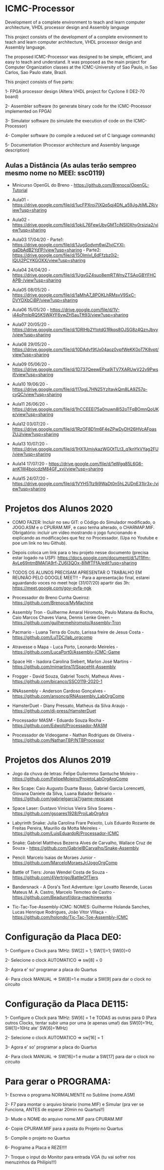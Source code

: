 # ICMC-Processor
Development of a complete environment to teach and learn computer architecture, VHDL processor design and Assembly language

This project consists of the development of a complete environment to teach and learn computer architecture, VHDL processor design and Assembly language.

The proposed ICMC-Processor was designed to be simple, efficient, and easy to teach and understand. It was proposed as the main project for Computer Organization classes at the ICMC-University of Sao Paulo, in Sao Carlos, Sao Paulo state, Brazil.

This project consists of five parts:

1-	FPGA processor design (Altera VHDL project for Cyclone II DE2-70 board)

2-	Assembler software (to generate binary code for the ICMC-Processor implemented on FPGA)

3-	Simulator software (to simulate the execution of code on the ICMC-Processor)

4-	Compiler software (to compile a reduced set of  C language commands)

5-	Documentation (Processor architecture and Assembly language description)

## Aulas a Distância  (As aulas terão sempreo mesmo nome no MEEI: ssc0119)

- Minicurso OpenGL do Breno - https://github.com/Brenocq/OpenGL-Tutorial

- Aula01 - https://drive.google.com/file/d/1ucFPXroi7lXQq5qj4DN_a59JgJtiMLZR/view?usp=sharing

- Aula02 - https://drive.google.com/file/d/1okiL76FewUbyGMTcjNSI0Xhy0rsizia2/view?usp=sharing

- Aula03 17/04/20 - Parte1: https://drive.google.com/file/d/1JugSodvm6wiZIyiCYXl-gaDbAdB2Yd1P/view?usp=sharing - 
Parte2: https://drive.google.com/file/d/15Olmivl_6dFfzbz0j2-lQUj2PCYKGOXX/view?usp=sharing

- Aula04 24/04/20 - https://drive.google.com/file/d/1UgvGZ4suo8emRTWnyZTSAoGBYFHCAPB-/view?usp=sharing

- Aula05 08/05/20 - https://drive.google.com/file/d/1aMhA7_8POKLhRMsvV9SxC-DVYDXbCiBP/view?usp=sharing

- Aula06 15/05/20 - https://drive.google.com/file/d/1V-i44oPmlpRQ5K5WAYF6ywZH5auTft93/view?usp=sharing

- Aula07 20/05/20 - https://drive.google.com/file/d/1DRlHb2YtotdG1Rkqs8OJSG8z4QznJbyy/view?usp=sharing

- Aula08 29/05/20 - https://drive.google.com/file/d/10DAdvf9fJx04aoz0vpfWeKK0oT7K8vpt/view?usp=sharing

- Aula09 05/06/20 - https://drive.google.com/file/d/1D737QeewEPxa9iTV7XARUwV22v9Pwsif/view?usp=sharing

- Aula10 19/06/20 - https://drive.google.com/file/d/117qgL7HN25YzItavkQm8LA9Z57q-cyQC/view?usp=sharing

- Aula11 26/06/20 - https://drive.google.com/file/d/1hCCEEEl75a0nuwn8l52oTFqBOmnQoUKe/view?usp=sharing

- Aula12 03/07/20 - https://drive.google.com/file/d/1RzOF8D1m6F4eZPwDyDH26HVcAFpasZUJ/view?usp=sharing

- Aula13 10/07/20 - https://drive.google.com/file/d/1HX1UmjykazWGOtTLt3_q1knYkVYag2FU/view?usp=sharing

- Aula14 17/07/20 - https://drive.google.com/file/d/1eWgq85L6G6-anK1W4bojcdzM84GF_xvi/view?usp=sharing

- Aula15 24/07/20 - https://drive.google.com/file/d/1VYH5Ttz9j9WaDt0n5hL2UDnE31Iir3x-/view?usp=sharing

# Projetos dos Alunos 2020

- COMO FAZER: Incluir no seu GIT: o Código do Simulador modificado, o JOGO.ASM e o CPURAM.MIF, e caso tenha alterado, o CHARMAP.MIF. 
Obrigatório: incluir um vídeo mostrando o jogo funcionando e explicando as modificações que fez no Processador. (Upa no Youtube e poe um link no teu Github).

- Depois coloca um link para o teu projeto nesse documento (precisa estar logado na USP): https://docs.google.com/document/d/1J11lfm-AvLe69ntmBMAl1A9rf-ZU6I3QOx-8lMfTFfA/edit?usp=sharing

- TODOS OS ALUNOS PRECISAM APRESENTAR O TRABALHO EM REUNIÃO PELO GOOGLE MEET!! - Para a apresentação final, estarei aguardando voces no meet hoje (31/07/20)  apartir das 3h: https://meet.google.com/goy-qvfa-ngk

- Processador do Breno Cunha Queiroz: https://github.com/Brenocq/MyMachine

-  Assembly Tron - Guilherme Amaral Hiromoto, Paulo Matana da Rocha, Caio Marcos Chaves Viana, Dennis Lenke Green - https://github.com/guilhermehiromoto/Assembly-Tron

- Pacmario - Luana Terra do Couto, Larissa freire de Jesus Costa - https://github.com/LuTDC/lab_orgcomp

- Atravesse o Mapa - Luca Porto, Leonardo Meireles - https://github.com/LucaPort0/Assembly-ICMC-Game

- Space Hit - Isadora Carolina Siebert, Marlon José Martins - https://github.com/mjmartins11/SpaceHit-Assembly

- Frogger - David Souza, Gabriel Toschi, Matheus Alves - https://github.com/bicanco/SSC0119-2020-1

- RNAssembly - Anderson Cardoso Gonçalves - https://github.com/ansoncg/RNAssembly_LabOrgComp

- HamsterDuet - Diany Pressato, Matheus da Silva Araujo - https://github.com/di-press/HamsterDuet

- Processador MASM - Eduardo Souza Rocha - https://github.com/Edwolt/Processador-MASM

- Processador de Videogame - Nathan Rodrigues de Oliveira - https://github.com/NathanTBP/NTBProcessor


# Projetos dos Alunos 2019

- Jogo da chuva de letras: Felipe Guilermmo Santuche Moleiro - https://github.com/FelipeMoleiro/ProjetoLabOrgArqComp

- Rex Scape: Caio Augusto Duarte Basso, Gabriel Garcia Lorencetti, Giovana Daniele da Silva, Luana Balador Belisario - https://github.com/gabrielgarcia7/game-rexscape

- Space Laser: Gustavo Vinicius Vieira Silva Soares - https://github.com/gsoares1928/ProjLabOrgArq

- Labyrinth Snake: Julia Carolina Frare Peixoto, Luís Eduardo Rozante de Freitas Pereira, Maurílio da Motta Meireles - https://github.com/LuisEduardoR/Processador-ICMC

- Snake: Gabriel Mattheus Bezerra Alves de Carvalho, Wallace Cruz de Souza - https://github.com/GabrielBCarvalho/Snake-Assembly

- Pencil: Marcelo Isaias de Moraes Junior - https://github.com/MarceloMoraesJr/JogoOrgComp

- Battle of Tiers: Jonas Wendel Costa de Souza - https://github.com/4Vertrigo/BattleOfTiers

- Bandersnack - A Dora's Text Adventure: Igor Lovatto Resende, Lucas Mateus M. A. Castro, Marcelo Temoteo de Castro - https://github.com/Beadurof/dora-machineworks

- Tic-Tac-Toe-Assembly-ICMC: NOMES: Guilherme Holanda Sanches, Lucas Henrique Rodrigues, João Vitor VIllaça - https://github.com/holondo/Tic-Tac-Toe-Assembly-ICMC


# Configuração da Placa DE0:

1- Configure o Clock para 1MHz: SW[2] = 1; SW[1]=1; SW[0]=0

2- Selecione o clock AUTOMATICO => sw[8] = 0

3- Agora e' so' programar a placa do Quartus

4- Para clock MANUAL => SW[8]=1  e  mudar a SW[9] para dar o clock no circuito

# Configuração da Placa DE115:

1- Configure o Clock para 1MHz: SW[6] = 1   e TODAS as outras para 0 (Para outros Clocks, tentar subir uma por uma (e apenas uma!) das SW[0]=1Hz, SW[1]=10Hz  ate' SW[6]=1MHz)

2- Selecione o clock AUTOMATICO => sw[16] = 1

3- Agora e' so' programar a placa do Quartus

4- Para clock MANUAL => SW[16]=1  e  mudar a SW[17] para dar o clock no circuito

# Para gerar o PROGRAMA:

1- Escreva o programa NORMALMENTE no Sublime (nome.ASM)

2- F7 para montar o arquivo binario (nome.MIF) e Simular (pra ver se Funciona, ANTES de esperar 20min no Quartus!!)

3- Mude o NOME do arquivo nome.MIF para CPURAM.MIF

4- Copie CPURAM.MIF para a pasta do Projeto no Quartus

5- Compile o projeto no Quartus

6- Programe a Placa e REZE!!!!

7- Troque o  input do Monitor para entrada VGA (tu vai sofrer nos menuzinhos da Philipis!!!)






